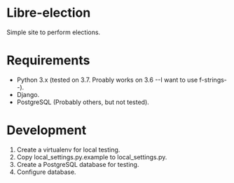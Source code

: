 # Libre-election
Simple site to perform elections.

# Requirements

- Python 3.x (tested on 3.7. Proably works on 3.6 --I want to use
  f-strings--).
- Django.
- PostgreSQL (Probably others, but not tested).

# Development

1. Create a virtualenv for local testing.
2. Copy local_settings.py.example to local_settings.py.
3. Create a PostgreSQL database for testing.
4. Configure database.

